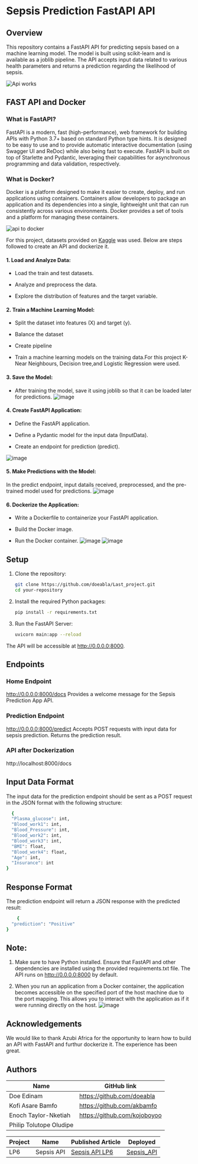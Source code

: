 # Sepsis Prediction FastAPI API

## Overview

This repository contains a FastAPI API for predicting sepsis based on a machine learning model. The model is built using scikit-learn and is available as a joblib pipeline. The API accepts input data related to various health parameters and returns a prediction regarding the likelihood of sepsis.

![Api works](https://github.com/doeabla/Last_project/assets/137217264/d727b03b-cf48-426e-88c4-bf92b61e529d)


## FAST API and Docker
### What is FastAPI?
FastAPI is a modern, fast (high-performance), web framework for building APIs with Python 3.7+ based on standard Python type hints. It is designed to be easy to use and to provide automatic interactive documentation (using Swagger UI and ReDoc) while also being fast to execute. FastAPI is built on top of Starlette and Pydantic, leveraging their capabilities for asynchronous programming and data validation, respectively.


### What is Docker?
Docker is a platform designed to make it easier to create, deploy, and run applications using containers. Containers allow developers to package an application and its dependencies into a single, lightweight unit that can run consistently across various environments. Docker provides a set of tools and a platform for managing these containers.

![api to docker](https://github.com/doeabla/Last_project/assets/137217264/dd057425-f8e3-4c68-83fb-69a67acc1eef)


For this project, datasets provided on [Kaggle](https://www.kaggle.com/datasets/chaunguynnghunh/sepsis) was used. Below are steps followed to create an API and dockerize it.

#### 1. Load and Analyze Data:

* Load the train and test datasets.

* Analyze and preprocess the data.

* Explore the distribution of features and the target variable.

#### 2. Train a Machine Learning Model:

* Split the dataset into features (X) and target (y).

* Balance the dataset 

* Create pipeline 

* Train a machine learning models on the training data.For this project K-Near Neighbours, Decision tree,and Logistic Regression were used. 

#### 3. Save the Model:

* After training the model, save it using joblib so that it can be loaded later for predictions.
![image](https://github.com/doeabla/Last_project/assets/137217264/b98c6e80-aa2d-4dc5-aedc-b2043a513a80)


#### 4. Create FastAPI Application:

* Define the FastAPI application.

* Define a Pydantic model for the input data (InputData).

* Create an endpoint for prediction (predict).

![image](https://github.com/doeabla/Last_project/assets/137217264/e20f9386-d102-4ed6-86f7-704ca544f8d7)

#### 5. Make Predictions with the Model:

In the predict endpoint, input datails received, preprocessed, and the pre-trained model used for predictions.
![image](https://github.com/doeabla/Last_project/assets/137217264/956171d6-a80a-4d7e-822e-ccbc76070d31)

#### 6. Dockerize the Application:

* Write a Dockerfile to containerize your FastAPI application.

* Build the Docker image.

* Run the Docker container.
![image](https://github.com/doeabla/Last_project/assets/137217264/c7f1befe-f510-46ce-ad53-87c5c374ffd0)
![image](https://github.com/doeabla/Last_project/assets/137217264/e8013dd6-4971-4d5f-aa33-7bf322991d3d)


## Setup


1. Clone the repository:

    ```bash
    git clone https://github.com/doeabla/Last_project.git
    cd your-repository
    ```

2. Install the required Python packages:

    ```bash
    pip install -r requirements.txt
    ```

3. Run the FastAPI Server:
    ```bash
    uvicorn main:app --reload
    ```


The API will be accessible at http://0.0.0.0:8000.

## Endpoints
### Home Endpoint
http://0.0.0.0:8000/docs
Provides a welcome message for the Sepsis Prediction App API.

### Prediction Endpoint
http://0.0.0.0:8000/predict
Accepts POST requests with input data for sepsis prediction. Returns the prediction result.

### API after Dockerization
http://localhost:8000/docs

## Input Data Format
The input data for the prediction endpoint should be sent as a POST request in the JSON format with the following structure:
```bash
  {
  "Plasma_glucose": int,
  "Blood_work1": int,
  "Blood_Pressure": int,
  "Blood_work2": int,
  "Blood_work3": int,
  "BMI": float,
  "Blood_work4": float,
  "Age": int,
  "Insurance": int
}
```

## Response Format
The prediction endpoint will return a JSON response with the predicted result:
```bash
    {
  "prediction": "Positive"
}
```

## Note:

1. Make sure to have Python installed.
Ensure that FastAPI and other dependencies are installed using the provided requirements.txt file.
The API runs on http://0.0.0.0:8000 by default.

2. When you run an application from a Docker container, the application becomes accessible on the specified port of the host machine due to the port mapping. This allows you to interact with the application as if it were running directly on the host.
![image](https://github.com/doeabla/Last_project/assets/137217264/a4a268c6-42b8-4957-9899-a004ff8c0cc6)


## Acknowledgements
We would like to thank Azubi Africa for the opportunity to learn how to build an API with FastAPI and furthur dockerize it. The experience has been great. 


## Authors
| Name | GitHub link |
| ---- | ---- |
| Doe Edinam                   | https://github.com/doeabla         |
| Kofi Asare Bamfo             | https://github.com/akbamfo         |
| Enoch Taylor-Nketiah         | https://github.com/kojoboyoo       |
| Philip Tolutope Oludipe       |        |


| Project |	Name |	Published Article |	Deployed|
| ---- | -----| ----- | ----- |
| LP6	| Sepsis API |	[Sepsis API LP6](https://medium.com/@eadoe97/empowering-healthcare-building-a-sepsis-prediction-api-with-fastapi-and-docker-6fcae672d20d) | [Sepsis_API](http://localhost:8000/docs#/default/predict_predict_post)
